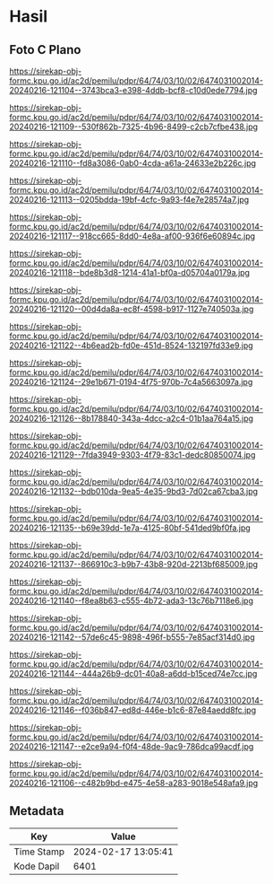 # Hasil

## Foto C Plano

https://sirekap-obj-formc.kpu.go.id/ac2d/pemilu/pdpr/64/74/03/10/02/6474031002014-20240216-121104--3743bca3-e398-4ddb-bcf8-c10d0ede7794.jpg

https://sirekap-obj-formc.kpu.go.id/ac2d/pemilu/pdpr/64/74/03/10/02/6474031002014-20240216-121109--530f862b-7325-4b96-8499-c2cb7cfbe438.jpg

https://sirekap-obj-formc.kpu.go.id/ac2d/pemilu/pdpr/64/74/03/10/02/6474031002014-20240216-121110--fd8a3086-0ab0-4cda-a61a-24633e2b226c.jpg

https://sirekap-obj-formc.kpu.go.id/ac2d/pemilu/pdpr/64/74/03/10/02/6474031002014-20240216-121113--0205bdda-19bf-4cfc-9a93-f4e7e28574a7.jpg

https://sirekap-obj-formc.kpu.go.id/ac2d/pemilu/pdpr/64/74/03/10/02/6474031002014-20240216-121117--918cc665-8dd0-4e8a-af00-936f6e60894c.jpg

https://sirekap-obj-formc.kpu.go.id/ac2d/pemilu/pdpr/64/74/03/10/02/6474031002014-20240216-121118--bde8b3d8-1214-41a1-bf0a-d05704a0179a.jpg

https://sirekap-obj-formc.kpu.go.id/ac2d/pemilu/pdpr/64/74/03/10/02/6474031002014-20240216-121120--00d4da8a-ec8f-4598-b917-1127e740503a.jpg

https://sirekap-obj-formc.kpu.go.id/ac2d/pemilu/pdpr/64/74/03/10/02/6474031002014-20240216-121122--4b6ead2b-fd0e-451d-8524-132197fd33e9.jpg

https://sirekap-obj-formc.kpu.go.id/ac2d/pemilu/pdpr/64/74/03/10/02/6474031002014-20240216-121124--29e1b671-0194-4f75-970b-7c4a5663097a.jpg

https://sirekap-obj-formc.kpu.go.id/ac2d/pemilu/pdpr/64/74/03/10/02/6474031002014-20240216-121126--8b178840-343a-4dcc-a2c4-01b1aa764a15.jpg

https://sirekap-obj-formc.kpu.go.id/ac2d/pemilu/pdpr/64/74/03/10/02/6474031002014-20240216-121129--7fda3949-9303-4f79-83c1-dedc80850074.jpg

https://sirekap-obj-formc.kpu.go.id/ac2d/pemilu/pdpr/64/74/03/10/02/6474031002014-20240216-121132--bdb010da-9ea5-4e35-9bd3-7d02ca67cba3.jpg

https://sirekap-obj-formc.kpu.go.id/ac2d/pemilu/pdpr/64/74/03/10/02/6474031002014-20240216-121135--b69e39dd-1e7a-4125-80bf-541ded9bf0fa.jpg

https://sirekap-obj-formc.kpu.go.id/ac2d/pemilu/pdpr/64/74/03/10/02/6474031002014-20240216-121137--866910c3-b9b7-43b8-920d-2213bf685009.jpg

https://sirekap-obj-formc.kpu.go.id/ac2d/pemilu/pdpr/64/74/03/10/02/6474031002014-20240216-121140--f8ea8b63-c555-4b72-ada3-13c76b7118e6.jpg

https://sirekap-obj-formc.kpu.go.id/ac2d/pemilu/pdpr/64/74/03/10/02/6474031002014-20240216-121142--57de6c45-9898-496f-b555-7e85acf314d0.jpg

https://sirekap-obj-formc.kpu.go.id/ac2d/pemilu/pdpr/64/74/03/10/02/6474031002014-20240216-121144--444a26b9-dc01-40a8-a6dd-b15ced74e7cc.jpg

https://sirekap-obj-formc.kpu.go.id/ac2d/pemilu/pdpr/64/74/03/10/02/6474031002014-20240216-121146--f036b847-ed8d-446e-b1c6-87e84aedd8fc.jpg

https://sirekap-obj-formc.kpu.go.id/ac2d/pemilu/pdpr/64/74/03/10/02/6474031002014-20240216-121147--e2ce9a94-f0f4-48de-9ac9-786dca99acdf.jpg

https://sirekap-obj-formc.kpu.go.id/ac2d/pemilu/pdpr/64/74/03/10/02/6474031002014-20240216-121106--c482b9bd-e475-4e58-a283-9018e548afa9.jpg


## Metadata

| Key        | Value               |
| ---------- | ------------------- |
| Time Stamp | 2024-02-17 13:05:41 |
| Kode Dapil | 6401                |



